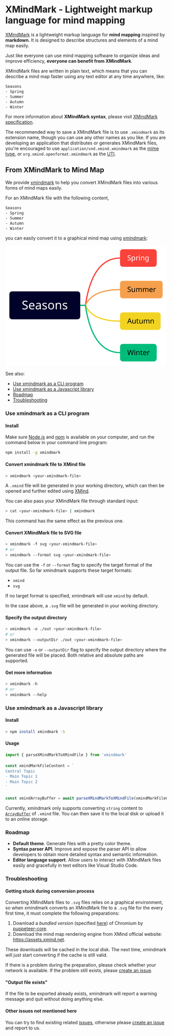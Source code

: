 # XMindMark - Lightweight markup language for **mind mapping**

[XMindMark](docs/specification.md) is a lightweight markup language for **mind mapping** inspired by **markdown**. It is designed to describe structures and elements of a mind map easily.

Just like everyone can use mind mapping software to organize ideas and improve efficiency, **everyone can benefit from XMindMark**.

XMindMark files are written in plain text, which means that you can describe a mind map faster using any text editor at any time anywhere, like:

```XMindMark
Seasons
- Spring
- Summer
- Autumn
- Winter
```

For more information about **XMindMark syntax**, please visit [XMindMark specification](docs/specification.md).

The recommended way to save a XMindMark file is to use `.xmindmark` as its extension name, though you can use any other names as you like. If you are developing an application that distributes or generates XMindMark files, you're encouraged to use `application/vnd.xmind.xmindmark` as the [mime type](https://en.wikipedia.org/wiki/Media_type), or `org.xmind.openformat.xmindmark` as the [UTI](https://developer.apple.com/documentation/uniformtypeidentifiers).

## From XMindMark to Mind Map

We provide [xmindmark](https://github.com/xmindltd/xmindmark) to help you convert XMindMark files into various forms of mind maps easily.

For an XMindMark file with the following content,

```XMindMark
Seasons
- Spring
- Summer
- Autumn
- Winter
```

you can easily convert it to a graphical mind map using [xmindmark](https://github.com/xmindltd/xmindmark):

![seasons.svg](docs/seasons.svg)

See also:

- [Use xmindmark as a CLI program](#use-xmindmark-as-a-cli-program)
- [Use xmindmark as a Javascript library](#use-xmindmark-as-a-javascript-library)
- [Roadmap](#roadmap)
- [Troubleshooting](#troubleshooting)

### Use xmindmark as a CLI program

#### Install

Make sure [Node.js](https://nodejs.org) and [npm](https://www.npmjs.com/) is available on your computer, and run the command below in your command line program:

```bash
npm install -g xmindmark
```

#### Convert xmindmark file to XMind file

```bash
> xmindmark <your-xmindmark-file>
```

A `.xmind` file will be generated in your working directory, which can then be opened and further edited using [XMind](https://www.xmind.net).

You can also pass your XMindMark file through standard input:

```bash
> cat <your-xmindmark-file> | xmindmark
```

This command has the same effect as the previous one.

#### Convert XMindMark file to SVG file

```bash
> xmindmark -f svg <your-xmindmark-file>
# or
> xmindmark --format svg <your-xmindmark-file> 
```

You can use the `-f` or `--format` flag to specify the target format of the output file. So far xmindmark supports these target formats:

- `xmind`
- `svg`

If no target format is specified, xmindmark will use `xmind` by default.

In the case above, a `.svg` file will be generated in your working directory.

#### Specify the output directory

```bash
> xmindmark -o ./out <your-xmindmark-file>
# or
> xmindmark --outputDir ./out <your-xmindmark-file>
```

You can use `-o` or `--outputDir` flag to specify the output directory where the generated file will be placed. Both relative and absolute paths are supported.

#### Get more information

```bash
> xmindmark -h
# or
> xmindmark --help
```

### Use xmindmark as a Javascript library

#### Install

```bash
> npm install xmindmark -S
```

#### Usage

```typescript
import { parseXMindMarkToXMindFile } from 'xmindmark'

const xmindMarkFileContent = `
Central Topic
- Main Topic 1
- Main Topic 2
`

const xmindArrayBuffer = await parseXMindMarkToXMindFile(xmindMarkFileContent)

```

Currently, xmindmark only supports converting `string` content to [`ArrayBuffer`](https://developer.mozilla.org/en-US/docs/Web/JavaScript/Reference/Global_Objects/ArrayBuffer) of `.xmind` file. You can then save it to the local disk or upload it to an online storage.

### Roadmap

- **Default theme**. Generate files with a pretty color theme.
- **Syntax parser API**. Improve and expose the parser API to allow developers to obtain more detailed syntax and semantic information.
- **Editor language support**. Allow users to interact with XMindMark files easily and gracefully in text editors like Visual Studio Code.

### Troubleshooting

#### Getting stuck during conversion process

Converting XMindMark files to `.svg` files relies on a graphical environment, so when xmindmark converts an XMindMark file to a `.svg` file for the every first time, it must complete the following preparations:

1. Download a *bundled version* (specified [here](https://github.com/puppeteer/puppeteer/#q-which-chromium-version-does-puppeteer-use)) of Chromium by [puppeteer-core](https://www.npmjs.com/package/puppeteer-core).
2. Download the mind map rendering engine from XMind official website: <https://assets.xmind.net>.

These downloads will be cached in the local disk. The next time, xmindmark will just start converting if the cache is still valid.

If there is a problem during the preparation, please check whether your network is available. If the problem still exists, please [create an issue](https://github.com/xmindltd/xmindmark/issues/new).

#### "Output file exists"

If the file to be exported already exists, xmindmark will report a warning message and quit without doing anything else.

#### Other issues not mentioned here

You can try to find existing related [issues](https://github.com/xmindltd/xmindmark/issues), otherwise please [create an issue](https://github.com/xmindltd/xmindmark/issues/new) and report to us.

